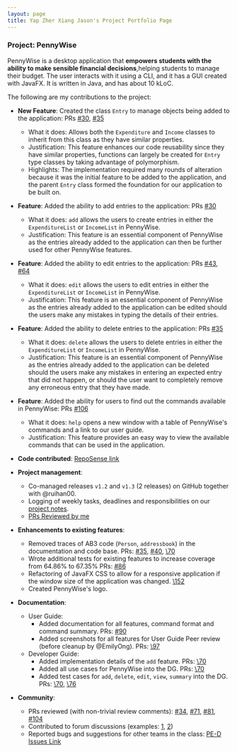 ```yaml
---
layout: page
title: Yap Zher Xiang Jason's Project Portfolio Page
---
```


### Project: PennyWise

PennyWise is a desktop application that **empowers students with the ability to make sensible financial decisions**,helping students to manage their budget. The user interacts with it using a CLI, and it has a GUI created with JavaFX. It is written in Java, and has about 10 kLoC.

The following are my contributions to the project:

* **New Feature**: Created the class `Entry` to manage objects being added to the application: PRs [\#30](https://github.com/AY2223S1-CS2103T-W17-2/tp/pull/30), [\#35](https://github.com/AY2223S1-CS2103T-W17-2/tp/pull/35)
  * What it does: Allows both the `Expenditure` and `Income` classes to inherit from this class as they have similar properties.
  * Justification: This feature enhances our code reusability since they have similar properties, functions can largely be
  created for `Entry` type classes by taking advantage of polymorphism.
  * Highlights: The implementation required many rounds of alteration because it was the initial feature to be added to the application,
  and the parent `Entry` class formed the foundation for our application to be built on.

* **Feature**: Added the ability to add entries to the application: PRs [\#30](https://github.com/AY2223S1-CS2103T-W17-2/tp/pull/30)
  * What it does: `add` allows the users to create entries in either the `ExpenditureList` or `IncomeList` in PennyWise.
  * Justification: This feature is an essential component of PennyWise as the entries already added to the application
  can then be further used for other PennyWise features.

* **Feature**: Added the ability to edit entries to the application: PRs [\#43](https://github.com/AY2223S1-CS2103T-W17-2/tp/pull/43), [\#64](https://github.com/AY2223S1-CS2103T-W17-2/tp/pull/64)
  * What it does: `edit` allows the users to edit entries in either the `ExpenditureList` or `IncomeList` in PennyWise.
  * Justification: This feature is an essential component of PennyWise as the entries already added to the application
    can be edited should the users make any mistakes in typing the details of their entries.

* **Feature**: Added the ability to delete entries to the application: PRs [\#35](https://github.com/AY2223S1-CS2103T-W17-2/tp/pull/35)
  * What it does: `delete` allows the users to delete entries in either the `ExpenditureList` or `IncomeList` in PennyWise.
  * Justification: This feature is an essential component of PennyWise as the entries already added to the application
    can be deleted should the users make any mistakes in entering an expected entry that did not happen, or should the
    user want to completely remove any erroneous entry that they have made.

* **Feature**: Added the ability for users to find out the commands available in PennyWise: PRs [\#106](https://github.com/AY2223S1-CS2103T-W17-2/tp/pull/106)
  * What it does: `help` opens a new window with a table of PennyWise's commands and a link to our user guide.
  * Justification: This feature provides an easy way to view the available commands that can be used in the application.

* **Code contributed**: [RepoSense link](https://nus-cs2103-ay2223s1.github.io/tp-dashboard/?search=JasonYapzx&breakdown=true)

* **Project management**:
  * Co-managed releases `v1.2` and `v1.3` (2 releases) on GitHub together with @ruihan00.
  * Logging of weekly tasks, deadlines and responsibilities on our [project notes](https://docs.google.com/document/d/1Mrw3zaZRBr7LHu4YoR7R4CeEvzR8Gmlznl0NBMUvOWA/edit?usp=sharing).
  * [PRs Reviewed by me](https://github.com/AY2223S1-CS2103T-W17-2/tp/pulls?page=1&q=is%3Apr+reviewed-by%3AJasonYapzx)

* **Enhancements to existing features**:
  * Removed traces of AB3 code (`Person`, `addressbook`) in the documentation and code base. PRs: [\#35](https://github.com/AY2223S1-CS2103T-W17-2/tp/pull/35), [\#40](https://github.com/AY2223S1-CS2103T-W17-2/tp/pull/40), [\70](https://github.com/AY2223S1-CS2103T-W17-2/tp/pull/70) 
  * Wrote additional tests for existing features to increase coverage from 64.86% to 67.35% PRs: [\#86](https://github.com/AY2223S1-CS2103T-W17-2/tp/pull/86)
  * Refactoring of JavaFX CSS to allow for a responsive application if the window size of the application was changed. [\152](https://github.com/AY2223S1-CS2103T-W17-2/tp/pull/152)
  * Created PennyWise's logo.

* **Documentation**:
  * User Guide:
    * Added documentation for all features, command format and command summary. PRs: [\#90](https://github.com/AY2223S1-CS2103T-W17-2/tp/pull/90)
    * Added screenshots for all features for User Guide Peer review (before cleanup by @EmilyOng). PRs: [\97](https://github.com/AY2223S1-CS2103T-W17-2/tp/pull/97)
  * Developer Guide:
    * Added implementation details of the `add` feature. PRs: [\70](https://github.com/AY2223S1-CS2103T-W17-2/tp/pull/70)
    * Added all use cases for PennyWise into the DG. PRs: [\70](https://github.com/AY2223S1-CS2103T-W17-2/tp/pull/70)
    * Added test cases for `add`, `delete`, `edit`, `view`, `summary` into the DG. PRs: [\70](https://github.com/AY2223S1-CS2103T-W17-2/tp/pull/70), [\76](https://github.com/AY2223S1-CS2103T-W17-2/tp/pull/76) 

* **Community**:
  * PRs reviewed (with non-trivial review comments): [\#34](https://github.com/AY2223S1-CS2103T-W17-2/tp/pull/34), [\#71](https://github.com/AY2223S1-CS2103T-W17-2/tp/pull/71), [\#81](https://github.com/AY2223S1-CS2103T-W17-2/tp/pull/81), [\#104](https://github.com/AY2223S1-CS2103T-W17-2/tp/pull/104)
  * Contributed to forum discussions (examples: [1](https://github.com/nus-cs2103-AY2223S1/forum/issues/212#issuecomment-1248864789), [2](https://github.com/nus-cs2103-AY2223S1/forum/issues/227#issuecomment-1249389582))
  * Reported bugs and suggestions for other teams in the class: [PE-D Issues Link](https://github.com/JasonYapzx/ped/issues)
